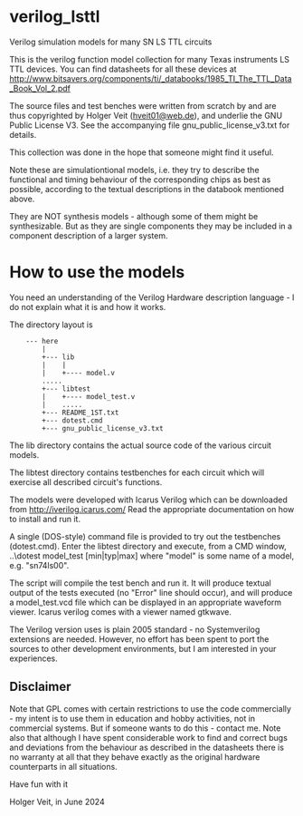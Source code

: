 # verilog_lsttl
Verilog simulation models for many SN LS TTL circuits

This is the verilog function model collection for many Texas instruments LS TTL devices.
You can find datasheets for all these devices at http://www.bitsavers.org/components/ti/_databooks/1985_TI_The_TTL_Data_Book_Vol_2.pdf

The source files and test benches were written from scratch by and are thus copyrighted by Holger Veit (hveit01@web.de), and underlie the GNU Public License V3. See the accompanying file gnu_public_license_v3.txt for details.

This collection was done in the hope that someone might find it useful.

Note these are simulationtional models, i.e. they try to describe the functional and timing behaviour of the corresponding chips as best as possible, according to the textual descriptions in the databook mentioned above.

They are NOT synthesis models - although some of them might be synthesizable. But as they are single components they may be included in a component description of a larger system.

# How to use the models

You need an understanding of the Verilog Hardware description language - I do not explain what it is and how it works.

The directory layout is 
```
    --- here 
        | 
        +--- lib
        |    | 
        |    +---- model.v
        ..... 
        +--- libtest
        |    +---- model_test.v 
        |    ..... 
        +--- README_1ST.txt 
        +--- dotest.cmd
        +--- gnu_public_license_v3.txt
```

The lib directory contains the actual source code of the various circuit models.

The libtest directory contains testbenches for each circuit which will exercise all described circuit's functions.

The models were developed with Icarus Verilog which can be downloaded from http://iverilog.icarus.com/ Read the appropriate documentation on how to install and run it.

A single (DOS-style) command file is provided to try out the testbenches (dotest.cmd). Enter the libtest directory and execute, from a CMD window, ..\dotest model_test [min|typ|max]
where "model" is some name of a model, e.g. "sn74ls00".

The script will compile the test bench and run it. It will produce textual output of the tests executed (no "Error" line should occur), and will produce a model_test.vcd file which can be displayed in an appropriate waveform viewer. Icarus verilog comes with a viewer named gtkwave.

The Verilog version uses is plain 2005 standard - no Systemverilog extensions are needed. However, no effort has been spent to port the sources to other development environments, but I am interested in your experiences.

## Disclaimer

Note that GPL comes with certain restrictions to use the code commercially - my intent is to use them in education and hobby activities, not in commercial systems. But if someone wants to do this - contact me. Note also that although I have spent considerable work to find and correct bugs and deviations from the behaviour as described in the datasheets there is no warranty at all that they behave exactly as the original hardware counterparts in all situations.

Have fun with it

Holger Veit, in June 2024
